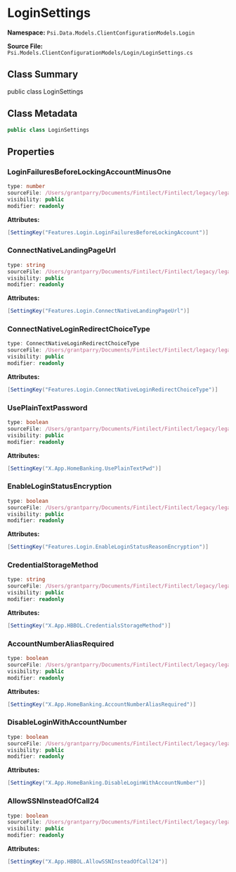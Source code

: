 # LoginSettings

**Namespace:** `Psi.Data.Models.ClientConfigurationModels.Login`

**Source File:** `Psi.Models.ClientConfigurationModels/Login/LoginSettings.cs`

## Class Summary

public class LoginSettings

## Class Metadata

```typescript
public class LoginSettings
```

## Properties

### LoginFailuresBeforeLockingAccountMinusOne

```typescript
type: number
sourceFile: /Users/grantparry/Documents/Fintilect/Fintilect/legacy/legacy-apis/Psi.Models.ClientConfigurationModels/Login/LoginSettings.cs
visibility: public
modifier: readonly
```

**Attributes:**
```csharp
[SettingKey("Features.Login.LoginFailuresBeforeLockingAccount")]
```

### ConnectNativeLandingPageUrl

```typescript
type: string
sourceFile: /Users/grantparry/Documents/Fintilect/Fintilect/legacy/legacy-apis/Psi.Models.ClientConfigurationModels/Login/LoginSettings.cs
visibility: public
modifier: readonly
```

**Attributes:**
```csharp
[SettingKey("Features.Login.ConnectNativeLandingPageUrl")]
```

### ConnectNativeLoginRedirectChoiceType

```typescript
type: ConnectNativeLoginRedirectChoiceType
sourceFile: /Users/grantparry/Documents/Fintilect/Fintilect/legacy/legacy-apis/Psi.Models.ClientConfigurationModels/Login/LoginSettings.cs
visibility: public
modifier: readonly
```

**Attributes:**
```csharp
[SettingKey("Features.Login.ConnectNativeLoginRedirectChoiceType")]
```

### UsePlainTextPassword

```typescript
type: boolean
sourceFile: /Users/grantparry/Documents/Fintilect/Fintilect/legacy/legacy-apis/Psi.Models.ClientConfigurationModels/Login/LoginSettings.cs
visibility: public
modifier: readonly
```

**Attributes:**
```csharp
[SettingKey("X.App.HomeBanking.UsePlainTextPwd")]
```

### EnableLoginStatusEncryption

```typescript
type: boolean
sourceFile: /Users/grantparry/Documents/Fintilect/Fintilect/legacy/legacy-apis/Psi.Models.ClientConfigurationModels/Login/LoginSettings.cs
visibility: public
modifier: readonly
```

**Attributes:**
```csharp
[SettingKey("Features.Login.EnableLoginStatusReasonEncryption")]
```

### CredentialStorageMethod

```typescript
type: string
sourceFile: /Users/grantparry/Documents/Fintilect/Fintilect/legacy/legacy-apis/Psi.Models.ClientConfigurationModels/Login/LoginSettings.cs
visibility: public
modifier: readonly
```

**Attributes:**
```csharp
[SettingKey("X.App.HBBOL.CredentialsStorageMethod")]
```

### AccountNumberAliasRequired

```typescript
type: boolean
sourceFile: /Users/grantparry/Documents/Fintilect/Fintilect/legacy/legacy-apis/Psi.Models.ClientConfigurationModels/Login/LoginSettings.cs
visibility: public
modifier: readonly
```

**Attributes:**
```csharp
[SettingKey("X.App.HomeBanking.AccountNumberAliasRequired")]
```

### DisableLoginWithAccountNumber

```typescript
type: boolean
sourceFile: /Users/grantparry/Documents/Fintilect/Fintilect/legacy/legacy-apis/Psi.Models.ClientConfigurationModels/Login/LoginSettings.cs
visibility: public
modifier: readonly
```

**Attributes:**
```csharp
[SettingKey("X.App.HomeBanking.DisableLoginWithAccountNumber")]
```

### AllowSSNInsteadOfCall24

```typescript
type: boolean
sourceFile: /Users/grantparry/Documents/Fintilect/Fintilect/legacy/legacy-apis/Psi.Models.ClientConfigurationModels/Login/LoginSettings.cs
visibility: public
modifier: readonly
```

**Attributes:**
```csharp
[SettingKey("X.App.HBBOL.AllowSSNInsteadOfCall24")]
```
